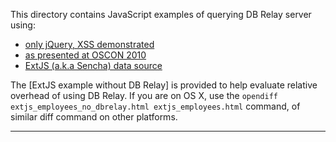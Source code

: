 This directory contains JavaScript examples of querying DB Relay server using:

* [only jQuery, XSS demonstrated](bare_employees.html)
* [as presented at OSCON 2010](oscon2010.html)
* [ExtJS (a.k.a Sencha) data source](extjs_employees.html)

The [ExtJS example without DB Relay] is provided to help evaluate relative overhead of using DB Relay. If you are on OS X, use the `opendiff extjs_employees_no_dbrelay.html extjs_employees.html` command, of similar diff command on other platforms.

-------